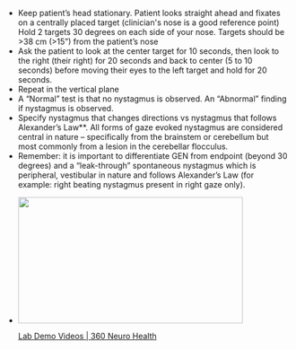 - Keep patient’s head stationary. Patient looks straight ahead and fixates on a centrally placed target (clinician's nose is a good reference point) Hold 2 targets 30 degrees on each side of your nose. Targets should be >38 cm (>15”) from the patient’s nose
- Ask the patient to look at the center target for 10 seconds, then look to the right (their right) for 20 seconds and back to center (5 to 10 seconds) before moving their eyes to the left target and hold for 20 seconds.
- Repeat in the vertical plane
- A “Normal” test is that no nystagmus is observed. An “Abnormal” finding if nystagmus is observed.
- Specify nystagmus that changes directions vs nystagmus that follows Alexander’s Law**. All forms of gaze evoked nystagmus are considered central in nature – specifically from the brainstem or cerebellum but most commonly from a lesion in the cerebellar flocculus.
- Remember: it is important to differentiate GEN from endpoint (beyond 30 degrees) and a “leak-through” spontaneous nystagmus which is peripheral, vestibular in nature and follows Alexander’s Law (for example: right beating nystagmus present in right gaze only).
-
  <p><a href="https://www.360neurohealth.com/courses/certificate-of-competency-in-vestibular-rehabilitation-course-ccvr/lectures/36795242?wvideo=xx70d4pewv"><img src="https://embed-ssl.wistia.com/deliveries/f168ff3df5238ff7a2d2fdfe88fbfc36b87e8d11.jpg?image_crop_resized=800x450&amp;image_play_button_size=2x&amp;image_play_button=1&amp;image_play_button_color=1A9DCEe0" width="400" height="225" style="width: 400px; height: 225px;"></a></p><p><a href="https://www.360neurohealth.com/courses/certificate-of-competency-in-vestibular-rehabilitation-course-ccvr/lectures/36795242?wvideo=xx70d4pewv">Lab Demo Videos | 360 Neuro Health</a></p>